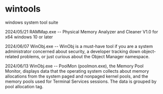 # wintools
 windows system tool suite

 2024/05/21
 RAMMap.exe --  Physical Memory Analyzer and Cleaner V1.0 for x64 windows 10 or later

 2024/06/07
 WinObj.exe -- WinObj is a must-have tool if you are a system administrator concerned about security, a developer tracking down object-related problems, or just curious about the Object Manager namespace.

  2024/06/13
 WinObj.exe -- PoolMon (poolmon.exe), the Memory Pool Monitor, displays data that the operating system collects about memory allocations from the system paged and nonpaged kernel pools, and the memory pools used for Terminal Services sessions. The data is grouped by pool allocation tag.
